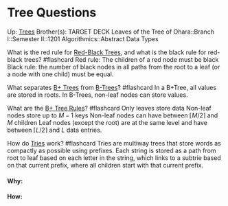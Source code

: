 # Tree Questions

Up: [Trees](trees)
Brother(s):
TARGET DECK
Leaves of the Tree of Ohara::Branch I::Semester II::1201 Algorithmics::Abstract Data Types

What is the red rule for [Red-Black Trees](red-black_trees), and what is the black rule for red-black trees? #flashcard 
Red rule: The children of a red node must be black
Black rule: the number of black nodes in all paths from the root to a leaf (or a node with one child) must be equal.
<!--ID: 1709497278353-->


What separates [B+ Trees](b+_trees) from [B-Trees](b-trees)? #flashcard 
In a B+Tree, all values are stored in roots. In B-Trees, non-leaf nodes can store values.
<!--ID: 1715460005019-->

What are the [B+ Tree Rules](b+_tree_rules)? #flashcard 
Only leaves store data
Non-leaf nodes store up to $M-1$ keys
Non-leaf nodes can have between $\lceil M/2 \rceil$ and $M$ children
Leaf nodes (except the root) are at the same level and have between $\lceil L/2 \rceil$ and $L$ data entries.
<!--ID: 1715460128431-->

How do [Tries](tries) work? #flashcard 
Tries are multiway trees that store words as compactly as possible using prefixes. Each string is stored as a path from root to leaf based on each letter in the string, which links to a subtrie based on that current prefix, where all children start with that current prefix.
<!--ID: 1715460728898-->




































#### Why:
#### How:









